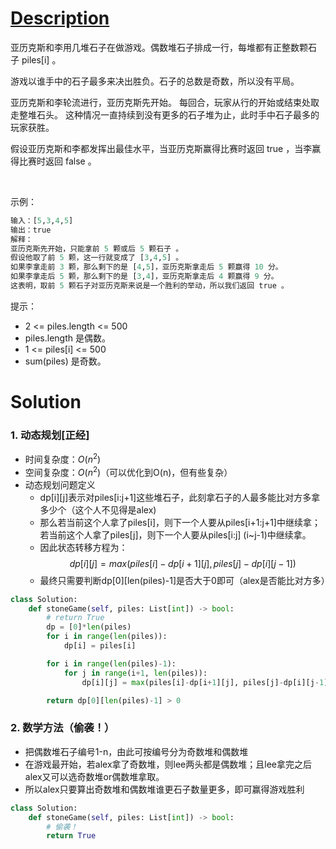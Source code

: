 # [Description](https://leetcode-cn.com/problems/stone-game)
亚历克斯和李用几堆石子在做游戏。偶数堆石子排成一行，每堆都有正整数颗石子 piles[i] 。

游戏以谁手中的石子最多来决出胜负。石子的总数是奇数，所以没有平局。

亚历克斯和李轮流进行，亚历克斯先开始。 每回合，玩家从行的开始或结束处取走整堆石头。 这种情况一直持续到没有更多的石子堆为止，此时手中石子最多的玩家获胜。

假设亚历克斯和李都发挥出最佳水平，当亚历克斯赢得比赛时返回 true ，当李赢得比赛时返回 false 。

 

示例：
```python
输入：[5,3,4,5]
输出：true
解释：
亚历克斯先开始，只能拿前 5 颗或后 5 颗石子 。
假设他取了前 5 颗，这一行就变成了 [3,4,5] 。
如果李拿走前 3 颗，那么剩下的是 [4,5]，亚历克斯拿走后 5 颗赢得 10 分。
如果李拿走后 5 颗，那么剩下的是 [3,4]，亚历克斯拿走后 4 颗赢得 9 分。
这表明，取前 5 颗石子对亚历克斯来说是一个胜利的举动，所以我们返回 true 。
```

提示：

- 2 <= piles.length <= 500
- piles.length 是偶数。
- 1 <= piles[i] <= 500
- sum(piles) 是奇数。


# Solution
### 1. 动态规划[正经]
- 时间复杂度：$O(n^2)$
- 空间复杂度：$O(n^2)$（可以优化到O(n)，但有些复杂）
- 动态规划问题定义
	- dp[i][j]表示对piles[i:j+1]这些堆石子，此刻拿石子的人最多能比对方多拿多少个（这个人不见得是alex)
	- 那么若当前这个人拿了piles[i]，则下一个人要从piles[i+1:j+1]中继续拿；若当前这个人拿了piles[j]，则下一个人要从piles[i:j] (i~j-1)中继续拿。
	- 因此状态转移方程为：
		$$
	dp[i][j]=max(piles[i]-dp[i+1][j], piles[j]-dp[i][j-1])
	$$
	- 最终只需要判断dp[0][len(piles)-1]是否大于0即可（alex是否能比对方多）
```python
class Solution:
    def stoneGame(self, piles: List[int]) -> bool:
        # return True
        dp = [0]*len(piles)
        for i in range(len(piles)):
            dp[i] = piles[i]

        for i in range(len(piles)-1):
            for j in range(i+1, len(piles)):
                dp[i][j] = max(piles[i]-dp[i+1][j], piles[j]-dp[i][j-1])

        return dp[0][len(piles)-1] > 0
```

### 2. 数学方法（偷袭！）
- 把偶数堆石子编号1-n，由此可按编号分为奇数堆和偶数堆
- 在游戏最开始，若alex拿了奇数堆，则lee两头都是偶数堆；且lee拿完之后alex又可以选奇数堆or偶数堆拿取。
- 所以alex只要算出奇数堆和偶数堆谁更石子数量更多，即可赢得游戏胜利
```python
class Solution:
    def stoneGame(self, piles: List[int]) -> bool:
        # 偷袭！
		return True
```